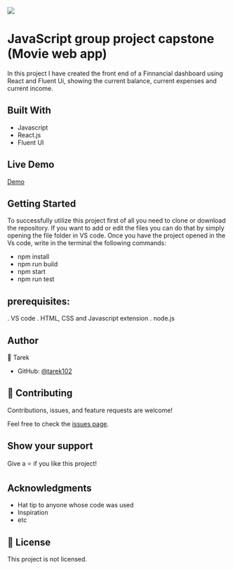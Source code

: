![](https://img.shields.io/badge/Microverse-blueviolet)

# JavaScript group project capstone (Movie web app)


In this project I have created the front end of a Finnancial dashboard using React and Fluent Ui, showing the current balance, current expenses and current income.

## Built With


- Javascript
- React.js
- Fluent UI



## Live Demo 

[Demo](https://tarek102.github.io/JavaScript-capstone/dist/)


## Getting Started

To successfully utilize this project first of all you need to clone or download the repository. If you want to add or edit the files you can do that by simply opening the file folder in VS code. Once you have the project opened in the Vs code, write in the terminal the following commands:

- npm install
- npm run build
- npm start
- npm run test


## prerequisites:
. VS code
. HTML, CSS and Javascript extension
. node.js 


## Author

👤 Tarek
- GitHub: [@tarek102](https://github.com/tarek102)


## 🤝 Contributing

Contributions, issues, and feature requests are welcome!

Feel free to check the [issues page](https://github.com/tarek102/fluent-ui/issues).

## Show your support

Give a ⭐️ if you like this project!

## Acknowledgments

- Hat tip to anyone whose code was used
- Inspiration
- etc

## 📝 License

This project is not licensed.
